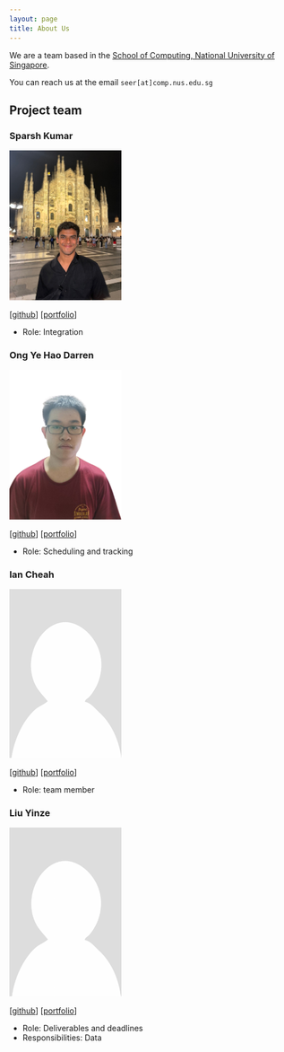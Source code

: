 ```yaml
---
layout: page
title: About Us
---
```


We are a team based in the [School of Computing, National University of Singapore](https://www.comp.nus.edu.sg).

You can reach us at the email `seer[at]comp.nus.edu.sg`

## Project team

### Sparsh Kumar

<img src="images/justsparsh.png" width="200px">

[[github](https://github.com/justsparsh)]
[[portfolio](team/justsparsh.md)]

* Role: Integration

### Ong Ye Hao Darren

<img src="images/o-darren.png" width="200px">

[[github](https://github.com/O-Darren)]
[[portfolio](team/o-darren.md)]


* Role: Scheduling and tracking

### Ian Cheah

<img src="images/iancheah.png" width="200px">

[[github](http://github.com/IanCheah)]
[[portfolio](team/johndoe.md)]

* Role: team member

### Liu Yinze

<img src="images/yinze66.png" width="200px">

[[github](http://github.com/yinze66)] [[portfolio](team/yinze66.md)]

* Role: Deliverables and deadlines
* Responsibilities: Data


